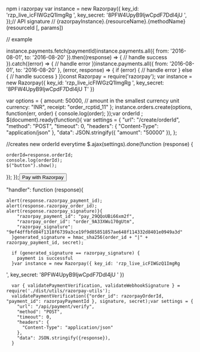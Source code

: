 npm i razorpay
var instance = new Razorpay({
    key_id: 'rzp_live_icFIWGzQ1ImgRg
',
    key_secret: '8PFW4UpyB9IjwCpdF7Ddl4jU
',
  });// API signature
  // {razorpayInstance}.{resourceName}.{methodName}(resourceId [, params])
  
  // example
  
  instance.payments.fetch(paymentId)instance.payments.all({
    from: '2016-08-01',
    to: '2016-08-20'
  }).then((response) => {
    // handle success
  }).catch((error) => {
    // handle error
  })instance.payments.all({
    from: '2016-08-01',
    to: '2016-08-20'
  }, (error, response) => {
    if (error) {
      // handle error
    } else {
      // handle success
    }
  })const Razorpay = require('razorpay');
  var instance = new Razorpay({ key_id: 'rzp_live_icFIWGzQ1ImgRg
', key_secret: '8PFW4UpyB9IjwCpdF7Ddl4jU
T' })
  
  var options = {
    amount: 50000,  // amount in the smallest currency unit
    currency: "INR",
    receipt: "order_rcptid_11"
  };
  instance.orders.create(options, function(err, order) {
    console.log(order);
  });var orderId ;
  $(document).ready(function(){
      var settings = {
    "url": "/create/orderId",
    "method": "POST",
    "timeout": 0,
    "headers": {
      "Content-Type": "application/json"
    },
    "data": JSON.stringify({
      "amount": "50000"
    }),
  };
  
  //creates new orderId everytime
  $.ajax(settings).done(function (response) {
  
    orderId=response.orderId;
    console.log(orderId);
    $("button").show();
  });
  });<button id="rzp-button1">Pay with Razorpay</button>
  <script src="https://checkout.razorpay.com/v1/checkout.js"></script>
  <script>
  var options = {
      "key": "YOUR_KEY_ID", // Enter the Key ID generated from the Dashboard
      "amount": "50000", // Amount is in currency subunits. Default currency is INR. Hence, 50000 refers to 50000 paise
      "currency": "INR",
      "name": "Acme Corp",
      "description": "Test Transaction",
      "image": "https://example.com/your_logo",
      "order_id": "order_IluGWxBm9U8zJ8", //This is a sample Order ID. Pass the `id` obtained in the response of Step 1
      "handler": function (response){
          alert(response.razorpay_payment_id);
          alert(response.razorpay_order_id);
          alert(response.razorpay_signature)
      },
      "prefill": {
          "name": "Gaurav Kumar",
          "email": "gaurav.kumar@example.com",
          "contact": "9000090000"
      },
      "notes": {
          "address": "Razorpay Corporate Office"
      },
      "theme": {
          "color": "#3399cc"
      }
  };
  var rzp1 = new Razorpay(options);
  rzp1.on('payment.failed', function (response){
          alert(response.error.code);
          alert(response.error.description);
          alert(response.error.source);
          alert(response.error.step);
          alert(response.error.reason);
          alert(response.error.metadata.order_id);
          alert(response.error.metadata.payment_id);
  });
  document.getElementById('rzp-button1').onclick = function(e){
      rzp1.open();
      e.preventDefault();
  }
  </script>"handler": function (response){
    alert(response.razorpay_payment_id);
    alert(response.razorpay_order_id);
    alert(response.razorpay_signature)}{
        "razorpay_payment_id": "pay_29QQoUBi66xm2f",
        "razorpay_order_id": "order_9A33XWu170gUtm",
        "razorpay_signature": "9ef4dffbfd84f1318f6739a3ce19f9d85851857ae648f114332d8401e0949a3d"
      }generated_signature = hmac_sha256(order_id + "|" + razorpay_payment_id, secret);

      if (generated_signature == razorpay_signature) {
        payment is successful
      }var instance = new Razorpay({ key_id: 'rzp_live_icFIWGzQ1ImgRg
', key_secret: '8PFW4UpyB9IjwCpdF7Ddl4jU
' })

      var { validatePaymentVerification, validateWebhookSignature } = require('./dist/utils/razorpay-utils');
      validatePaymentVerification({"order_id": razorpayOrderId, "payment_id": razorpayPaymentId }, signature, secret);var settings = {
        "url": "/api/payment/verify",
        "method": "POST",
        "timeout": 0,
        "headers": {
          "Content-Type": "application/json"
        },
        "data": JSON.stringify({response}),
      }
